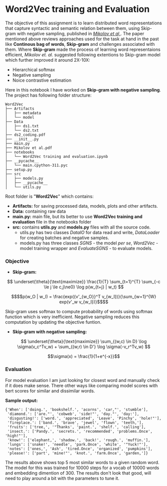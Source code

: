 # Word2Vec training and Evaluation

The objective of this assignment is to learn distributed word representations that capture syntactic and semantic relation between them, using Skip-gram with negative sampling, published in [_Mikolov et al,_](https://browse.arxiv.org/pdf/1310.4546.pdf). The paper mentioned above reviews approaches used for the task at hand in the past  like **Continous bag of words**, **Skip-gram** and challenges associated with them. Where **Skip-gram** made the process of learning word representaions efficient, _Mikolov et. al._ suggested following extentions to Skip-gram model which further improved it around 2X-10X:

- Hierarchical softmax
- Negative sampling
- Noice contrastive estimation

Here in this notebook I have worked on **Skip-gram with negative sampling**. The project has following folder structure:
```
Word2Vec
├── Artifacts
│   ├── metadata
│   └── model
├── Data
│   ├── ds1.txt
│   └── ds2.txt
├── ds2_coding.pdf
├── __init__.py
├── main.py
├── Mikolov et al.pdf
├── notebooks
│   └── Word2Vec training and evaluation.ipynb
├── __pycache__
│   └── main.cpython-311.pyc
├── setup.py
├── src
│   ├── models.py
│   ├── __pycache__
│   └── utils.py
```

Root folder is "**Word2Vec**" which contains:

- **Artifacts:** for saving processed data, models, plots and other artifacts.
- **Data:** containing raw data
- **main.py:** main file, but its better to use **Word2Vec training and evaluation** file in the notebooks folder
- **src:** contains **utils.py** and **models.py** files with all the source code.
    - utils.py has two classes _DataIO_ for data read and write, _DataLoader_ for creating batches and negative samples.
    - models.py has three classes _SGNS_ - the model _per se_, _Word2Vec_ - model training wrapper and _EvaluateSGNS_ - to evaluate models.

### Objective

- **Skip-gram:**

$$
\underset{\theta}{\text{maximize}} \frac{1}{T} \sum_{t=1}^{T} \sum_{-c \le j \le c,j\ne0} \log p(w_{t+j} | w_t)
$$
```math
$$p(w_O | w_I) = \frac{exp({v'_{w_O}}^T v_{w_I})}{\sum_{w=1}^{W} exp(v'_w v_{w_I})}$$
```

Skip-gram uses softmax to compute probability of words using softmax function which is very inefficient. Negative sampling reduces this computation by updating the objective funtion. 

- **Skip-gram with negative sampling:**

$$
\underset{\theta}{\text{maximize}} \sum_{(w,c) \in D} \log \sigma(v_c^Tv_w) + \sum_{(w,r) \in D'} \log \sigma(-v_r^Tv_w)
$$

$$\sigma(x) = \frac{1}{1+e^{-x}}$$

### Evaluation

For model evaluation I am just looking for closest word and manually check if it does make sense. There other ways like comparing model scores with bert scores for similar and dissimilar words.

**Sample output:**
```
{'When': ['doing.', 'bookshelf.', 'acorns', 'car,"', 'stumble'],
 'diamond.': ['are."', 'cobweb', 'side!"', 'day."', 'day:'],
 'disgusting!': ['word.', 'appreciated', 'Leave', 'Pinchy', 'hole!"'],
 'fireplace.': ['band.', 'brave', 'jewel', 'flown', 'teeth,'],
 'fruits': ['tree,', '"Thanks', 'paint.', 'shelf.', 'calling'],
 'insect.': ['Pandy.', 'secrets.', 'recommended', 'problems.Once', 'high!"'],
 'know!': ['elephant,', 'shadow.', 'back!', 'rough.', 'muffin.'],
 'lungs': ['snake!', 'needle', 'park.Once', 'white', '"Yuck!"'],
 'notes': ['ones,', 'Ash', 'tired.Once', 'organized', 'pumpkins'],
 'please!': ['part', 'mine!"', 'knot.', 'farm.Once', 'garden,']}
```

The results above shows top 5 most similar words to a given random word. The model for this was trained for 10000 steps for a vocab of 10000 words and embedding dimention of 300. The results don't look that good, will need to play around a bit with the parameters to tune it.